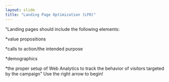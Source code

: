 ```yaml
---
layout: slide
title: "Landing Page Optimization (LPO)"
---
```

"Landing pages should include the following elements:


*value propositions


*calls to action/the intended purpose


*demographics 


*the proper setup of Web Analytics to track the behavior of visitors
targeted by the campaign"
Use the right arrow to begin!

